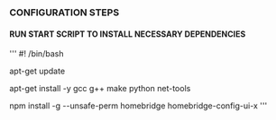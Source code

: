 ### CONFIGURATION STEPS

#### RUN START SCRIPT TO INSTALL NECESSARY DEPENDENCIES
'''
#! /bin/bash

apt-get update

apt-get install -y gcc g++ make python net-tools

npm install -g --unsafe-perm homebridge homebridge-config-ui-x
'''
